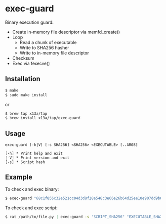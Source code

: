 # exec-guard

Binary execution guard.

- Create in-memory file descriptor via memfd_create()
- Loop
    - Read a chunk of executable
    - Write to SHA256 hasher
    - Write to in-memory file descriptor
- Checksum
- Exec via fexecve()

## Installation
```sh
$ make
$ sudo make install
```
or
```sh
$ brew tap x13a/tap
$ brew install x13a/tap/exec-guard
```

## Usage
```text
exec-guard [-h|V] [-s SHA256] <SHA256> <EXECUTABLE> [..ARGS]

[-h] * Print help and exit
[-V] * Print version and exit
[-s] * Script hash
```

## Example

To check and exec binary:
```sh
$ exec-guard "68c1f856c32e521cc04d3d8f28a548c3e66e26b64d25ee10e907dd9b68fdc1c9" /usr/bin/uname -a
```

To check and exec script:
```sh
$ cat /path/to/file.py | exec-guard -s "SCRIPT_SHA256" "EXECUTABLE_SHA256" /usr/bin/python
```
